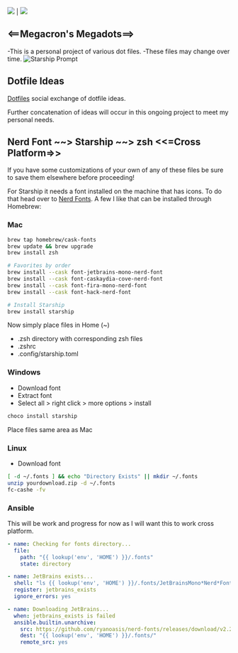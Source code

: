 <img src="https://img.shields.io/badge/license-MIT-green.svg">    |   <img src="https://img.shields.io/github/languages/code-size/badges/shields.svg">

## <==Megacron's Megadots==>

-This is a personal project of various dot files.
-These files may change over time.
![Starship Prompt](https://live.staticflickr.com/65535/52631567950_d8c2a713cb_b.jpg)

## Dotfile Ideas

[Dotfiles](https://dotfiles.github.io/frameworks/)  social exchange of dotfile ideas.

Further concatenation of ideas will occur in this ongoing project to meet my
personal needs.

## Nerd Font ~~> Starship ~~> zsh <<=Cross Platform=>>

If you have some customizations of your own of any of these files be sure to save them elsewhere before proceeding!

For Starship it needs a font installed on the machine that has icons.
To do that head over to [Nerd Fonts](https://www.nerdfonts.com/font-downloads).
A few I like that can be installed through Homebrew:

### Mac

```zsh
brew tap homebrew/cask-fonts
brew update && brew upgrade
brew install zsh

# Favorites by order
brew install --cask font-jetbrains-mono-nerd-font
brew install --cask font-caskaydia-cove-nerd-font
brew install --cask font-fira-mono-nerd-font
brew install --cask font-hack-nerd-font

# Install Starship
brew install starship
```

Now simply place files in Home (~)

- .zsh directory with corresponding zsh files
- .zshrc
- .config/starship.toml

### Windows

- Download font
- Extract font
- Select all > right click > more options > install

```zsh
choco install starship
```

Place files same area as Mac

### Linux

- Download font

```zsh
[ -d ~/.fonts ] && echo "Directory Exists" || mkdir ~/.fonts
unzip yourdownload.zip -d ~/.fonts
fc-cashe -fv
```

### Ansible

This will be work and progress for now as I will want this to work cross platform.

```yml
- name: Checking for fonts directory...
  file:
    path: "{{ lookup('env', 'HOME') }}/.fonts"
    state: directory

- name: JetBrains exists...
  shell: "ls {{ lookup('env', 'HOME') }}/.fonts/JetBrainsMono*Nerd*Font*Complete*"
  register: jetbrains_exists
  ignore_errors: yes

- name: Downloading JetBrains...
  when: jetbrains_exists is failed
  ansible.builtin.unarchive:
    src: https://github.com/ryanoasis/nerd-fonts/releases/download/v2.2.2/JetBrainsMono.zip
    dest: "{{ lookup('env', 'HOME') }}/.fonts/"
    remote_src: yes
```
